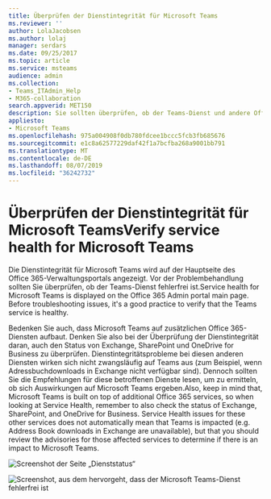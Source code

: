 ```yaml
---
title: Überprüfen der Dienstintegrität für Microsoft Teams
ms.reviewer: ''
author: LolaJacobsen
ms.author: lolaj
manager: serdars
ms.date: 09/25/2017
ms.topic: article
ms.service: msteams
audience: admin
ms.collection:
- Teams_ITAdmin_Help
- M365-collaboration
search.appverid: MET150
description: Sie sollten überprüfen, ob der Teams-Dienst und andere Office 365-Komponenten wie Exchange, SharePoint und OneDrive for Business fehlerfrei sind.
appliesto:
- Microsoft Teams
ms.openlocfilehash: 975a004908f0db780fdcee1bccc5fcb3fb685676
ms.sourcegitcommit: e1c8a62577229daf42f1a7bcfba268a9001bb791
ms.translationtype: MT
ms.contentlocale: de-DE
ms.lasthandoff: 08/07/2019
ms.locfileid: "36242732"
---
```

<a name="verify-service-health-for-microsoft-teams"></a><span data-ttu-id="0c9ca-103">Überprüfen der Dienstintegrität für Microsoft Teams</span><span class="sxs-lookup"><span data-stu-id="0c9ca-103">Verify service health for Microsoft Teams</span></span>
===========================================

<span data-ttu-id="0c9ca-p101">Die Dienstintegrität für Microsoft Teams wird auf der Hauptseite des Office 365-Verwaltungsportals angezeigt. Vor der Problembehandlung sollten Sie überprüfen, ob der Teams-Dienst fehlerfrei ist.</span><span class="sxs-lookup"><span data-stu-id="0c9ca-p101">Service health for Microsoft Teams is displayed on the Office 365 Admin portal main page. Before troubleshooting issues, it's a good practice to verify that the Teams service is healthy.</span></span>

<span data-ttu-id="0c9ca-p102">Bedenken Sie auch, dass Microsoft Teams auf zusätzlichen Office 365-Diensten aufbaut. Denken Sie also bei der Überprüfung der Dienstintegrität daran, auch den Status von Exchange, SharePoint und OneDrive for Business zu überprüfen. Dienstintegritätsprobleme bei diesen anderen Diensten wirken sich nicht zwangsläufig auf Teams aus (zum Beispiel, wenn Adressbuchdownloads in Exchange nicht verfügbar sind). Dennoch sollten Sie die Empfehlungen für diese betroffenen Dienste lesen, um zu ermitteln, ob sich Auswirkungen auf Microsoft Teams ergeben.</span><span class="sxs-lookup"><span data-stu-id="0c9ca-p102">Also, keep in mind that, Microsoft Teams is built on top of additional Office 365 services, so when looking at Service Health, remember to also check the status of Exchange, SharePoint, and OneDrive for Business. Service Health issues for these other services does not automatically mean that Teams is impacted (e.g. Address Book downloads in Exchange are unavailable), but that you should review the advisories for those affected services to determine if there is an impact to Microsoft Teams.</span></span>

![Screenshot der Seite „Dienststatus“](media/Verify_service_health_for_Microsoft_Teams_image1.png)

![Screenshot, aus dem hervorgeht, dass der Microsoft Teams-Dienst fehlerfrei ist](media/Verify_service_health_for_Microsoft_Teams_image2.png)
